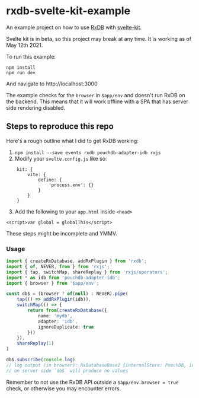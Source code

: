 # rxdb-svelte-kit-example

An example project on how to use [RxDB](https://rxdb.info/) with [svelte-kit](https://kit.svelte.dev/).

Svelte kit is in beta, so this project may break at any time. It is working as of May 12th 2021.

To run this example:

    npm install
    npm run dev

And navigate to http://localhost:3000

The example checks for the `browser` in `$app/env` and doesn't run RxDB on the backend. This means that it will work offline with a SPA that has server side rendering disabled.

## Steps to reproduce this repo

Here's a rough outline what I did to get RxDB working:

1. `npm install --save events rxdb pouchdb-adapter-idb rxjs`
2. Modify your `svelte.config.js` like so:

```
    kit: {
        vite: {
            define: {
                'process.env': {}
            }
        }
    }
```
3. Add the following to your `app.html` inside `<head>`

```
<script>var global = globalThis</script>
```

These steps might be incomplete and YMMV.

### Usage

```ts
import { createRxDatabase, addRxPlugin } from 'rxdb';
import { of, NEVER, from } from 'rxjs';
import { tap, switchMap, shareReplay } from 'rxjs/operators';
import * as idb from 'pouchdb-adapter-idb';
import { browser } from '$app/env';

const db$ = (browser ? of(null) : NEVER).pipe(
    tap(() => addRxPlugin(idb)),
    switchMap(() => {
        return from(createRxDatabase({
            name: 'mydb',
            adapter: 'idb',
            ignoreDuplicate: true
        }))
    }),
    shareReplay(1)
)

db$.subscribe(console.log)
// log output (in browser): RxDatabaseBase2 {internalStore: PouchDB, idleQueue: IdleQueue2, token: "ie2lkbhj48", _subs: Array(1), destroyed: false, …}
// on server side `db$` will produce no values
```

Remember to not use the RxDB API outside a `$app/env.browser = true` check, or otherwise you may encounter errors.